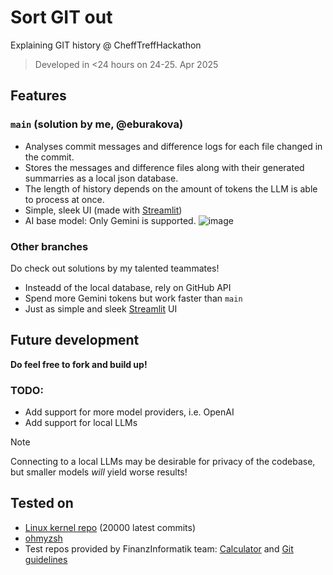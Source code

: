 # Sort GIT out
Explaining GIT history @ CheffTreffHackathon 

> Developed in <24 hours on 24-25. Apr 2025

## Features
### `main` (solution by me, @eburakova)
   - Analyses commit messages and difference logs for each file changed in the commit.
   - Stores the messages and difference files along with their generated summarries as a local json database.
   - The length of history depends on the amount of tokens the LLM is able to process at once.
   - Simple, sleek UI (made with [Streamlit](https://streamlit.io/))
   - AI base model: Only Gemini is supported.
![image](https://github.com/user-attachments/assets/71b0fc16-1d97-4936-9aa4-ab8dfe5f8deb)

### Other branches
Do check out solutions by my talented teammates! 
  - Insteadd of the local database, rely on GitHub API
  - Spend more Gemini tokens but work faster than `main`
  - Just as simple and sleek [Streamlit](https://streamlit.io/) UI

## Future development
**Do feel free to fork and build up!**
### TODO: 
- Add support for more model providers, i.e. OpenAI
- Add support for local LLMs
>[!NOTE]
>Connecting to a local LLMs may be desirable for privacy of the codebase, but smaller models *will* yield worse results!

## Tested on 
- [Linux kernel repo](https://github.com/torvalds/linux) (20000 latest commits)
- [ohmyzsh](https://github.com/ohmyzsh/ohmyzsh)
- Test repos provided by FinanzInformatik team: [Calculator](https://github.com/Bl7tzcrank/ChefTreffHackFIChallenge#) and [Git guidelines](https://github.com/RomuloOliveira/commit-messages-guide/)
